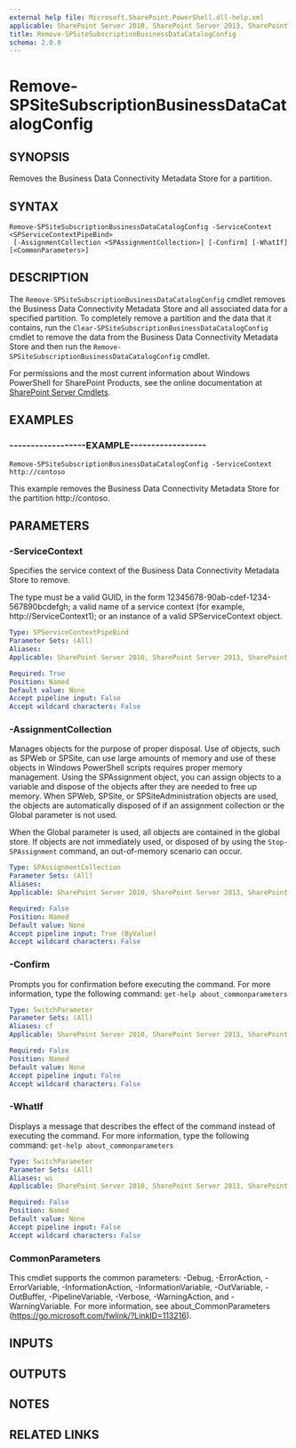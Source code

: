 ```yaml
---
external help file: Microsoft.SharePoint.PowerShell.dll-help.xml
applicable: SharePoint Server 2010, SharePoint Server 2013, SharePoint Server 2016, SharePoint Server 2019
title: Remove-SPSiteSubscriptionBusinessDataCatalogConfig
schema: 2.0.0
---
```


# Remove-SPSiteSubscriptionBusinessDataCatalogConfig

## SYNOPSIS
Removes the Business Data Connectivity Metadata Store for a partition.


## SYNTAX

```
Remove-SPSiteSubscriptionBusinessDataCatalogConfig -ServiceContext <SPServiceContextPipeBind>
 [-AssignmentCollection <SPAssignmentCollection>] [-Confirm] [-WhatIf] [<CommonParameters>]
```

## DESCRIPTION
The `Remove-SPSiteSubscriptionBusinessDataCatalogConfig` cmdlet removes the Business Data Connectivity Metadata Store and all associated data for a specified partition.
To completely remove a partition and the data that it contains, run the `Clear-SPSiteSubscriptionBusinessDataCatalogConfig` cmdlet to remove the data from the Business Data Connectivity Metadata Store and then run the `Remove-SPSiteSubscriptionBusinessDataCatalogConfig` cmdlet.

For permissions and the most current information about Windows PowerShell for SharePoint Products, see the online documentation at [SharePoint Server Cmdlets](https://docs.microsoft.com/powershell/sharepoint/sharepoint-server/sharepoint-server-cmdlets).


## EXAMPLES

### ------------------EXAMPLE------------------
```
Remove-SPSiteSubscriptionBusinessDataCatalogConfig -ServiceContext http://contoso
```

This example removes the Business Data Connectivity Metadata Store for the partition http://contoso.


## PARAMETERS

### -ServiceContext
Specifies the service context of the Business Data Connectivity Metadata Store to remove.

The type must be a valid GUID, in the form 12345678-90ab-cdef-1234-567890bcdefgh; a valid name of a service context (for example, http://ServiceContext1); or an instance of a valid SPServiceContext object.

```yaml
Type: SPServiceContextPipeBind
Parameter Sets: (All)
Aliases: 
Applicable: SharePoint Server 2010, SharePoint Server 2013, SharePoint Server 2016, SharePoint Server 2019

Required: True
Position: Named
Default value: None
Accept pipeline input: False
Accept wildcard characters: False
```

### -AssignmentCollection
Manages objects for the purpose of proper disposal.
Use of objects, such as SPWeb or SPSite, can use large amounts of memory and use of these objects in Windows PowerShell scripts requires proper memory management.
Using the SPAssignment object, you can assign objects to a variable and dispose of the objects after they are needed to free up memory.
When SPWeb, SPSite, or SPSiteAdministration objects are used, the objects are automatically disposed of if an assignment collection or the Global parameter is not used.

When the Global parameter is used, all objects are contained in the global store.
If objects are not immediately used, or disposed of by using the `Stop-SPAssignment` command, an out-of-memory scenario can occur.

```yaml
Type: SPAssignmentCollection
Parameter Sets: (All)
Aliases: 
Applicable: SharePoint Server 2010, SharePoint Server 2013, SharePoint Server 2016, SharePoint Server 2019

Required: False
Position: Named
Default value: None
Accept pipeline input: True (ByValue)
Accept wildcard characters: False
```

### -Confirm
Prompts you for confirmation before executing the command.
For more information, type the following command: `get-help about_commonparameters`

```yaml
Type: SwitchParameter
Parameter Sets: (All)
Aliases: cf
Applicable: SharePoint Server 2010, SharePoint Server 2013, SharePoint Server 2016, SharePoint Server 2019

Required: False
Position: Named
Default value: None
Accept pipeline input: False
Accept wildcard characters: False
```

### -WhatIf
Displays a message that describes the effect of the command instead of executing the command.
For more information, type the following command: `get-help about_commonparameters`

```yaml
Type: SwitchParameter
Parameter Sets: (All)
Aliases: wi
Applicable: SharePoint Server 2010, SharePoint Server 2013, SharePoint Server 2016, SharePoint Server 2019

Required: False
Position: Named
Default value: None
Accept pipeline input: False
Accept wildcard characters: False
```

### CommonParameters
This cmdlet supports the common parameters: -Debug, -ErrorAction, -ErrorVariable, -InformationAction, -InformationVariable, -OutVariable, -OutBuffer, -PipelineVariable, -Verbose, -WarningAction, and -WarningVariable. For more information, see about_CommonParameters (https://go.microsoft.com/fwlink/?LinkID=113216).

## INPUTS

## OUTPUTS

## NOTES

## RELATED LINKS
